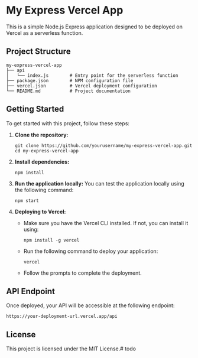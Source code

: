 # My Express Vercel App

This is a simple Node.js Express application designed to be deployed on Vercel as a serverless function.

## Project Structure

```
my-express-vercel-app
├── api
│   └── index.js        # Entry point for the serverless function
├── package.json        # NPM configuration file
├── vercel.json         # Vercel deployment configuration
└── README.md           # Project documentation
```

## Getting Started

To get started with this project, follow these steps:

1. **Clone the repository:**
   ```
   git clone https://github.com/yourusername/my-express-vercel-app.git
   cd my-express-vercel-app
   ```

2. **Install dependencies:**
   ```
   npm install
   ```

3. **Run the application locally:**
   You can test the application locally using the following command:
   ```
   npm start
   ```

4. **Deploying to Vercel:**
   - Make sure you have the Vercel CLI installed. If not, you can install it using:
     ```
     npm install -g vercel
     ```
   - Run the following command to deploy your application:
     ```
     vercel
     ```
   - Follow the prompts to complete the deployment.

## API Endpoint

Once deployed, your API will be accessible at the following endpoint:
```
https://your-deployment-url.vercel.app/api
```

## License

This project is licensed under the MIT License.#   t o d o  
 
